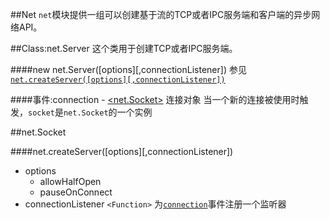##Net
`net`模块提供一组可以创建基于流的TCP或者IPC服务端和客户端的异步网络API。

##Class:net.Server
这个类用于创建TCP或者IPC服务端。

####new net.Server([options][,connectionListener])
参见 [`net.createServer([options][,connectionListener])`](#crdserv)











####<span id='e_conn'>事件:connection</span>
    - [<net.Socket>](#socket) 连接对象
当一个新的连接被使用时触发，`socket`是`net.Socket`的一个实例








##<span id='socket'>net.Socket</span>























####<span id='#crdserv'>net.createServer([options][,connectionListener])</span>
* options
    - allowHalfOpen
    - pauseOnConnect
* connectionListener `<Function>` 为[`connection`](#e_conn)事件注册一个监听器
